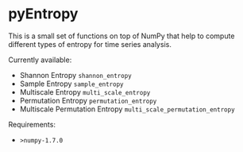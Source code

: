# pyEntropy

This is a small set of functions on top of NumPy that help to compute different types of entropy for time series analysis.

Currently available:

+ Shannon Entropy ```shannon_entropy```
+ Sample Entropy ```sample_entropy```
+ Multiscale Entropy ```multi_scale_entropy```
+ Permutation Entropy ```permutation_entropy```
+ Multiscale Permutation Entropy ```multi_scale_permutation_entropy```

Requirements:

+ ```>numpy-1.7.0```

